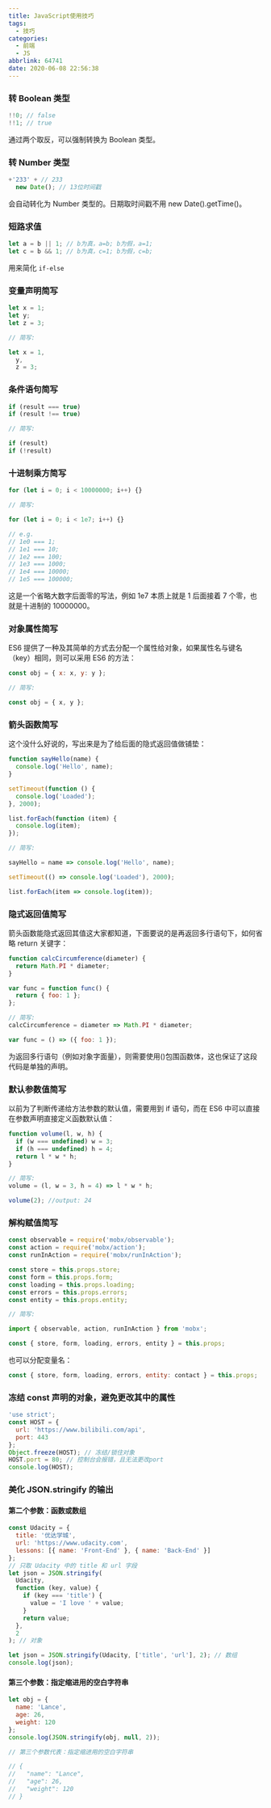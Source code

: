 ```yaml
---
title: JavaScript使用技巧
tags:
  - 技巧
categories:
  - 前端
  - JS
abbrlink: 64741
date: 2020-06-08 22:56:38
---
```


### 转 Boolean 类型

```js
!!0; // false
!!1; // true
```

<!-- more -->

通过两个取反，可以强制转换为 Boolean 类型。

### 转 Number 类型

```js
+'233' + // 233
  new Date(); // 13位时间戳
```

会自动转化为 Number 类型的。日期取时间戳不用 new Date().getTime()。

### 短路求值

```js
let a = b || 1; // b为真，a=b; b为假，a=1;
let c = b && 1; // b为真，c=1; b为假，c=b;
```

用来简化 `if-else`

### 变量声明简写

```js
let x = 1;
let y;
let z = 3;

// 简写:

let x = 1,
  y,
  z = 3;
```

### 条件语句简写

```js
if (result === true)
if (result !== true)

// 简写:

if (result)
if (!result)
```

### 十进制乘方简写

```js
for (let i = 0; i < 10000000; i++) {}

// 简写:

for (let i = 0; i < 1e7; i++) {}

// e.g.
// 1e0 === 1;
// 1e1 === 10;
// 1e2 === 100;
// 1e3 === 1000;
// 1e4 === 10000;
// 1e5 === 100000;
```

这是一个省略大数字后面零的写法，例如 1e7 本质上就是 1 后面接着 7 个零，也就是十进制的 10000000。

### 对象属性简写

ES6 提供了一种及其简单的方式去分配一个属性给对象，如果属性名与键名（key）相同，则可以采用 ES6 的方法：

```js
const obj = { x: x, y: y };

// 简写:

const obj = { x, y };
```

### 箭头函数简写

这个没什么好说的，写出来是为了给后面的隐式返回值做铺垫：

```js
function sayHello(name) {
  console.log('Hello', name);
}

setTimeout(function () {
  console.log('Loaded');
}, 2000);

list.forEach(function (item) {
  console.log(item);
});

// 简写:

sayHello = name => console.log('Hello', name);

setTimeout(() => console.log('Loaded'), 2000);

list.forEach(item => console.log(item));
```

### 隐式返回值简写

箭头函数能隐式返回其值这大家都知道，下面要说的是再返回多行语句下，如何省略 return 关键字：

```js
function calcCircumference(diameter) {
  return Math.PI * diameter;
}

var func = function func() {
  return { foo: 1 };
};

// 简写:
calcCircumference = diameter => Math.PI * diameter;

var func = () => ({ foo: 1 });
```

为返回多行语句（例如对象字面量），则需要使用()包围函数体，这也保证了这段代码是单独的声明。

### 默认参数值简写

以前为了判断传递给方法参数的默认值，需要用到 if 语句，而在 ES6 中可以直接在参数声明直接定义函数默认值：

```js
function volume(l, w, h) {
  if (w === undefined) w = 3;
  if (h === undefined) h = 4;
  return l * w * h;
}

// 简写:
volume = (l, w = 3, h = 4) => l * w * h;

volume(2); //output: 24
```

### 解构赋值简写

```js
const observable = require('mobx/observable');
const action = require('mobx/action');
const runInAction = require('mobx/runInAction');

const store = this.props.store;
const form = this.props.form;
const loading = this.props.loading;
const errors = this.props.errors;
const entity = this.props.entity;

// 简写:

import { observable, action, runInAction } from 'mobx';

const { store, form, loading, errors, entity } = this.props;
```

也可以分配变量名：

```js
const { store, form, loading, errors, entity: contact } = this.props;
```

### 冻结 const 声明的对象，避免更改其中的属性

```js
'use strict';
const HOST = {
  url: 'https://www.bilibili.com/api',
  port: 443
};
Object.freeze(HOST); // 冻结/锁住对象
HOST.port = 80; // 控制台会报错，且无法更改port
console.log(HOST);
```

### 美化 JSON.stringify 的输出

#### 第二个参数：函数或数组

```js
const Udacity = {
  title: '优达学城',
  url: 'https://www.udacity.com',
  lessons: [{ name: 'Front-End' }, { name: 'Back-End' }]
};
// 只取 Udacity 中的 title 和 url 字段
let json = JSON.stringify(
  Udacity,
  function (key, value) {
    if (key === 'title') {
      value = 'I love ' + value;
    }
    return value;
  },
  2
); // 对象

let json = JSON.stringify(Udacity, ['title', 'url'], 2); // 数组
console.log(json);
```

#### 第三个参数：指定缩进用的空白字符串

```js
let obj = {
  name: 'Lance',
  age: 26,
  weight: 120
};
console.log(JSON.stringify(obj, null, 2));

// 第三个参数代表：指定缩进用的空白字符串

// {
//   "name": "Lance",
//   "age": 26,
//   "weight": 120
// }
```
